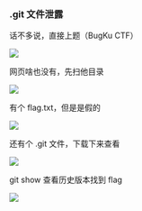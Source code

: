 ### .git 文件泄露

话不多说，直接上题（BugKu CTF）

![](https://pic1.imgdb.cn/item/67b067fcd0e0a243d4ff9fac.jpg)

网页啥也没有，先扫他目录

![](https://pic1.imgdb.cn/item/67b06810d0e0a243d4ff9fb1.jpg)

有个 flag.txt，但是是假的

![](https://pic1.imgdb.cn/item/67b06823d0e0a243d4ff9fbf.jpg)

还有个 .git 文件，下载下来查看

![](https://pic1.imgdb.cn/item/67b0683ad0e0a243d4ff9fc3.jpg)

git show 查看历史版本找到 flag

![](https://pic1.imgdb.cn/item/67b0684cd0e0a243d4ff9fc7.jpg)